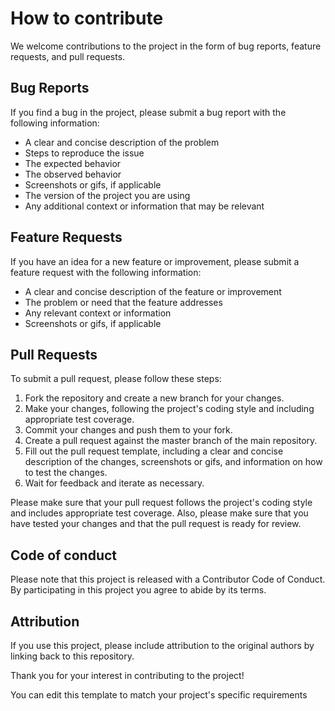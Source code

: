 # How to contribute

We welcome contributions to the project in the form of bug reports, feature requests, and pull requests.

## Bug Reports

If you find a bug in the project, please submit a bug report with the following information:

- A clear and concise description of the problem
- Steps to reproduce the issue
- The expected behavior
- The observed behavior
- Screenshots or gifs, if applicable
- The version of the project you are using
- Any additional context or information that may be relevant

## Feature Requests

If you have an idea for a new feature or improvement, please submit a feature request with the following information:

- A clear and concise description of the feature or improvement
- The problem or need that the feature addresses
- Any relevant context or information
- Screenshots or gifs, if applicable

## Pull Requests

To submit a pull request, please follow these steps:

1. Fork the repository and create a new branch for your changes.
2. Make your changes, following the project's coding style and including appropriate test coverage.
3. Commit your changes and push them to your fork.
4. Create a pull request against the master branch of the main repository.
5. Fill out the pull request template, including a clear and concise description of the changes, screenshots or gifs, and information on how to test the changes.
6. Wait for feedback and iterate as necessary.

Please make sure that your pull request follows the project's coding style and includes appropriate test coverage. Also, please make sure that you have tested your changes and that the pull request is ready for review.

## Code of conduct

Please note that this project is released with a Contributor Code of Conduct. By participating in this project you agree to abide by its terms.

## Attribution

If you use this project, please include attribution to the original authors by linking back to this repository.

Thank you for your interest in contributing to the project!

You can edit this template to match your project's specific requirements